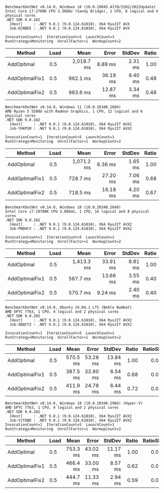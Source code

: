 ```

BenchmarkDotNet v0.14.0, Windows 10 (10.0.19045.4170/22H2/2022Update)
Intel Core i7-2700K CPU 3.50GHz (Sandy Bridge), 1 CPU, 8 logical and 4 physical cores
.NET SDK 9.0.102
  [Host]     : .NET 9.0.1 (9.0.124.61010), X64 RyuJIT AVX
  Job-ECNBEE : .NET 9.0.1 (9.0.124.61010), X64 RyuJIT AVX

InvocationCount=1  IterationCount=5  LaunchCount=1  
RunStrategy=Monitoring  UnrollFactor=1  WarmupCount=2  

```
| Method         | Load | Mean       | Error    | StdDev  | Ratio |
|--------------- |----- |-----------:|---------:|--------:|------:|
| AddOptimal     | 0.5  | 2,018.7 ms |  8.89 ms | 2.31 ms |  1.00 |
| AddOptimalFix1 | 0.5  |   962.1 ms | 36.18 ms | 9.40 ms |  0.48 |
| AddOptimalFix2 | 0.5  |   963.6 ms | 12.87 ms | 3.34 ms |  0.48 |

```
BenchmarkDotNet v0.14.0, Windows 11 (10.0.26100.2894)
AMD Ryzen 5 5500U with Radeon Graphics, 1 CPU, 12 logical and 6 physical cores
.NET SDK 9.0.102
  [Host]     : .NET 9.0.1 (9.0.124.61010), X64 RyuJIT AVX2
  Job-YUKPSM : .NET 9.0.1 (9.0.124.61010), X64 RyuJIT AVX2

InvocationCount=1  IterationCount=5  LaunchCount=1  
RunStrategy=Monitoring  UnrollFactor=1  WarmupCount=2  
```

| Method         | Load | Mean       | Error    | StdDev  | Ratio |
|--------------- |----- |-----------:|---------:|--------:|------:|
| AddOptimal     | 0.5  | 1,071.2 ms |  6.36 ms | 1.65 ms |  1.00 |
| AddOptimalFix1 | 0.5  |   728.7 ms | 27.20 ms | 7.06 ms |  0.68 |
| AddOptimalFix2 | 0.5  |   718.5 ms | 16.18 ms | 4.20 ms |  0.67 |

```
BenchmarkDotNet v0.14.0, Windows 10 (10.0.20348.2849)
Intel Core i7-10700K CPU 3.80GHz, 1 CPU, 16 logical and 8 physical cores
.NET SDK 9.0.102
  [Host]     : .NET 9.0.1 (9.0.124.61010), X64 RyuJIT AVX2
  Job-PNDHCV : .NET 9.0.1 (9.0.124.61010), X64 RyuJIT AVX2

InvocationCount=1  IterationCount=5  LaunchCount=1  
RunStrategy=Monitoring  UnrollFactor=1  WarmupCount=2  

```
| Method         | Load | Mean       | Error    | StdDev  | Ratio |
|--------------- |----- |-----------:|---------:|--------:|------:|
| AddOptimal     | 0.5  | 1,413.3 ms | 33.91 ms | 8.81 ms |  1.00 |
| AddOptimalFix1 | 0.5  |   567.7 ms | 13.66 ms | 3.55 ms |  0.40 |
| AddOptimalFix2 | 0.5  |   570.7 ms |  9.24 ms | 2.40 ms |  0.40 |


```
BenchmarkDotNet v0.14.0, Ubuntu 24.04.1 LTS (Noble Numbat)
AMD EPYC 7763, 1 CPU, 4 logical and 2 physical cores
.NET SDK 9.0.102
  [Host]     : .NET 9.0.1 (9.0.124.61010), X64 RyuJIT AVX2
  Job-XBQCYZ : .NET 9.0.1 (9.0.124.61010), X64 RyuJIT AVX2

InvocationCount=1  IterationCount=5  LaunchCount=1  
RunStrategy=Monitoring  UnrollFactor=1  WarmupCount=2
```

| Method         | Load | Mean     | Error    | StdDev   | Ratio | RatioSD |
|--------------- |----- |---------:|---------:|---------:|------:|--------:|
| AddOptimal     | 0.5  | 570.5 ms | 53.28 ms | 13.84 ms |  1.00 |    0.03 |
| AddOptimalFix1 | 0.5  | 387.5 ms | 32.90 ms |  8.54 ms |  0.68 |    0.02 |
| AddOptimalFix2 | 0.5  | 411.9 ms | 24.78 ms |  6.44 ms |  0.72 |    0.02 |

```
BenchmarkDotNet v0.14.0, Windows 10 (10.0.20348.2966) (Hyper-V)
AMD EPYC 7763, 1 CPU, 4 logical and 2 physical cores
.NET SDK 9.0.102
  [Host]     : .NET 9.0.1 (9.0.124.61010), X64 RyuJIT AVX2
  Job-VJTGBD : .NET 9.0.1 (9.0.124.61010), X64 RyuJIT AVX2
InvocationCount=1  IterationCount=5  LaunchCount=1  
RunStrategy=Monitoring  UnrollFactor=1  WarmupCount=2
```

| Method         | Load | Mean     | Error    | StdDev   | Ratio | RatioSD |
|--------------- |----- |---------:|---------:|---------:|------:|--------:|
| AddOptimal     | 0.5  | 753.3 ms | 43.02 ms | 11.17 ms |  1.00 |    0.02 |
| AddOptimalFix1 | 0.5  | 466.4 ms | 33.00 ms |  8.57 ms |  0.62 |    0.01 |
| AddOptimalFix2 | 0.5  | 444.7 ms | 11.33 ms |  2.94 ms |  0.59 |    0.01 |
